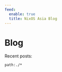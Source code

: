 ```yaml
---
feed:
  enable: true
  title: NixOS Asia Blog
---
```


# Blog

Recent posts:

```query {.timeline}
path:./*
```